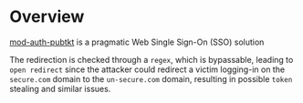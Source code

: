 # Overview

[mod-auth-pubtkt](https://github.com/manuelkasper/mod_auth_pubtkt/) is a pragmatic Web Single Sign-On (SSO) solution

The redirection is checked through a `regex`, which is bypassable, leading to `open redirect` since the attacker could redirect a victim logging-in on the `secure.com` domain to the `un-secure.com` domain, resulting in possible `token` stealing and similar issues.